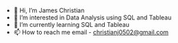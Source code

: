 - 👋 Hi, I’m James Christian
- 👀 I’m interested in Data Analysis using SQL and Tableau
- 🌱 I’m currently learning SQL and Tableau
- 📫 How to reach me email - christianj0502@gmail.com

<!---
jameschristian3/jameschristian3 is a ✨ special ✨ repository because its `README.md` (this file) appears on your GitHub profile.
You can click the Preview link to take a look at your changes.
--->

